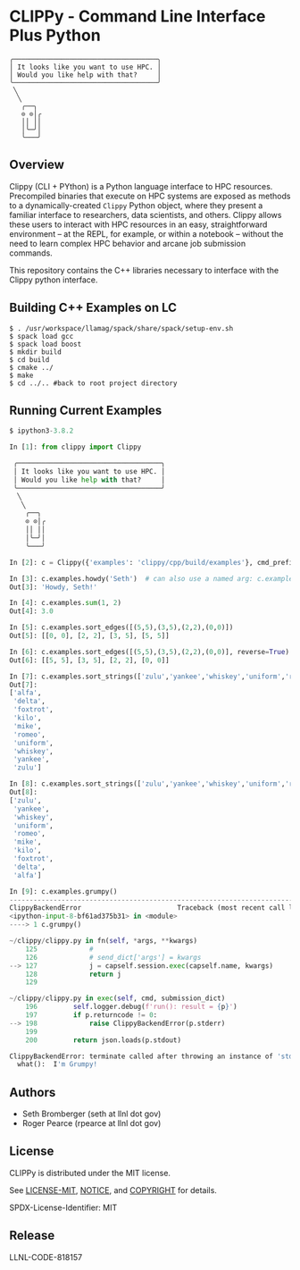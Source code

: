 # CLIPPy - Command Line Interface Plus Python
 ````
 ╭────────────────────────────────────╮
 │ It looks like you want to use HPC. │ 
 │ Would you like help with that?     │
 ╰────────────────────────────────────╯
  ╲
   ╲
    ╭──╮  
    ⊙ ⊙│╭
    ││ ││
    │╰─╯│
    ╰───╯
````

## Overview

Clippy (CLI + PYthon) is a Python language interface to HPC resources. Precompiled binaries
that execute on HPC systems are exposed as methods to a dynamically-created `Clippy` Python
object, where they present a familiar interface to researchers, data scientists, and others.
Clippy allows these users to interact with HPC resources in an easy, straightforward
environment – at the REPL, for example, or within a notebook – without the need to learn
complex HPC behavior and arcane job submission commands.

This repository contains the C++ libraries necessary to interface with the Clippy python interface.


## Building C++ Examples  on LC

```console
$ . /usr/workspace/llamag/spack/share/spack/setup-env.sh
$ spack load gcc
$ spack load boost
$ mkdir build
$ cd build
$ cmake ../
$ make
$ cd ../.. #back to root project directory 
```

## Running Current Examples
```python
$ ipython3-3.8.2

In [1]: from clippy import Clippy

 ╭────────────────────────────────────╮
 │ It looks like you want to use HPC. │ 
 │ Would you like help with that?     │
 ╰────────────────────────────────────╯
  ╲
   ╲
    ╭──╮  
    ⊙ ⊙│╭
    ││ ││
    │╰─╯│
    ╰───╯

In [2]: c = Clippy({'examples': 'clippy/cpp/build/examples'}, cmd_prefix='', loglevel=0)

In [3]: c.examples.howdy('Seth')  # can also use a named arg: c.examples.howdy(name='Seth')
Out[3]: 'Howdy, Seth!'

In [4]: c.examples.sum(1, 2)
Out[4]: 3.0

In [5]: c.examples.sort_edges([(5,5),(3,5),(2,2),(0,0)])
Out[5]: [[0, 0], [2, 2], [3, 5], [5, 5]]

In [6]: c.examples.sort_edges([(5,5),(3,5),(2,2),(0,0)], reverse=True)
Out[6]: [[5, 5], [3, 5], [2, 2], [0, 0]]

In [7]: c.examples.sort_strings(['zulu','yankee','whiskey','uniform','romeo','mike','kilo','foxtrot','delta','alfa'])
Out[7]: 
['alfa',
 'delta',
 'foxtrot',
 'kilo',
 'mike',
 'romeo',
 'uniform',
 'whiskey',
 'yankee',
 'zulu']

In [8]: c.examples.sort_strings(['zulu','yankee','whiskey','uniform','romeo','mike','kilo','foxtrot','delta','alfa'], reverse=True)
Out[8]: 
['zulu',
 'yankee',
 'whiskey',
 'uniform',
 'romeo',
 'mike',
 'kilo',
 'foxtrot',
 'delta',
 'alfa']

In [9]: c.examples.grumpy()
---------------------------------------------------------------------------
ClippyBackendError                        Traceback (most recent call last)
<ipython-input-8-bf61ad375b31> in <module>
----> 1 c.grumpy()

~/clippy/clippy.py in fn(self, *args, **kwargs)
    125             #
    126             # send_dict['args'] = kwargs
--> 127             j = capself.session.exec(capself.name, kwargs)
    128             return j
    129 

~/clippy/clippy.py in exec(self, cmd, submission_dict)
    196         self.logger.debug(f'run(): result = {p}')
    197         if p.returncode != 0:
--> 198             raise ClippyBackendError(p.stderr)
    199 
    200         return json.loads(p.stdout)

ClippyBackendError: terminate called after throwing an instance of 'std::runtime_error'
  what():  I'm Grumpy!
```

## Authors
- Seth Bromberger (seth at llnl dot gov)
- Roger Pearce (rpearce at llnl dot gov)


## License
CLIPPy is distributed under the MIT license.

See [LICENSE-MIT](LICENSE-MIT), [NOTICE](NOTICE), and [COPYRIGHT](COPYRIGHT) for
details.

SPDX-License-Identifier: MIT

## Release
LLNL-CODE-818157
